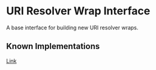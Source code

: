 # URI Resolver Wrap Interface
A base interface for building new URI resolver wraps.

## Known Implementations
[Link](https://github.com/polywrap/uri-resolver-extensions/tree/master/implementations)
